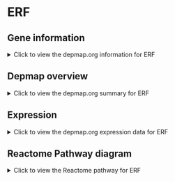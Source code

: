 <h1>ERF</h1>

<h2>Gene information</h2>
<details>
  <summary>Click to view the depmap.org information for ERF</summary>
  <p><a href="https://depmap.org/portal/gene/ERF?tab=about" target="_BLANK">Open page in a new tab...</a></p>
  <iframe src="https://depmap.org/portal/gene/ERF?tab=about" style="border:none;width:100%;height:800px"></iframe>
</details>

<h2>Depmap overview</h2>
<details>
  <summary>Click to view the depmap.org summary for ERF</summary>
  <p><a href="https://depmap.org/portal/gene/ERF?tab=overview" target="_BLANK">Open page in a new tab...</a></p>
  <iframe src="https://depmap.org/portal/gene/ERF?tab=overview" style="border:none;width:100%;height:800px"></iframe>
</details>

<h2>Expression</h2>
<details>
  <summary>Click to view the depmap.org expression data for ERF</summary>
  <p><a href="https://depmap.org/portal/gene/ERF?tab=characterization" target="_BLANK">Open page in a new tab...</a></p>
  <iframe src="https://depmap.org/portal/gene/ERF?tab=characterization" style="border:none;width:100%;height:800px"></iframe>
</details>



<h2>Reactome Pathway diagram</h2>
<details>
  <summary>Click to view the Reactome pathway for ERF</summary>
  <p><a href="https://reactome.org/PathwayBrowser/#/R-HSA-2559585" target="_BLANK">Open page in a new tab...</a></p>
  <p>Oncogene Induced Senescence</p>
<iframe src="https://reactome.org/PathwayBrowser/#/R-HSA-2559585" style="border:none;width:100%;height:800px"></iframe>
</details>



